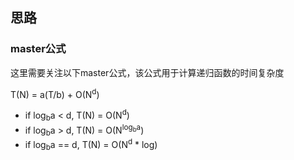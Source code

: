 ## 思路

### master公式
这里需要关注以下master公式，该公式用于计算递归函数的时间复杂度

T(N) = a(T/b) + O(N<sup>d</sup>)

* if log<sub>b</sub>a < d, T(N) = O(N<sup>d</sup>)
* if log<sub>b</sub>a > d, T(N) = O(N<sup>log<sub>b</sub>a</sup>)
* if log<sub>b</sub>a == d, T(N) = O(N<sup>d</sup> * log)